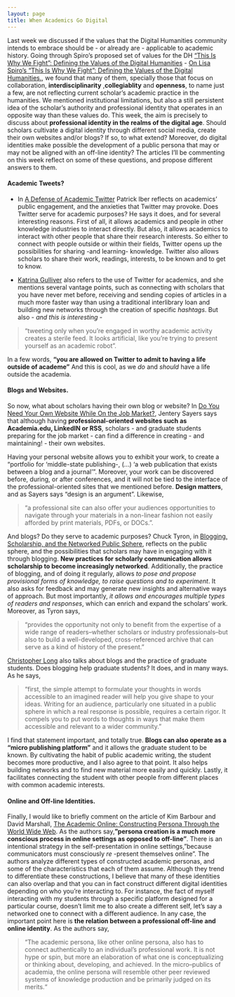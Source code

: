 ```yaml
---
layout: page
title: When Academics Go Digital
---
```


Last week we discussed if the values that the Digital Humanities community intends to embrace should be - or already are - applicable to academic history. Going through Spiro’s proposed set of values for the DH [“This Is Why We Fight”: Defining the Values of the Digital Humanities](http://dhdebates.gc.cuny.edu/debates/text/13) - [On Lisa Spiro’s “This Is Why We Fight”: Defining the Values of the Digital Humanities.](https://filamarisol.github.io/Spiro_post), we found that many of them, specially those that focus on collaboration, **interdisciplinarity** ,**collegiablity** and **openness**, to name just a few, are not reflecting current scholar’s academic practice in the humanities. We mentioned institutional limitations, but also a still persistent idea of the scholar’s authority and professional identity that operates in an opposite way than these values do. This week, the aim is precisely to discuss about **professional identity in the realms of the digital age**. Should scholars cultivate a digital identity through different social media, create their own websites and/or blogs? If so, to what extend? Moreover, do digital identities make possible the development of a public persona that may or may not be aligned with an off-line identity? The articles I’ll be commenting on this week reflect on some of these questions, and propose different answers to them.  

#### Academic Tweets?

* In [A Defense of Academic Twitter](https://www.insidehighered.com/advice/2016/10/19/how-academics-can-use-twitter-most-effectively-essay) Patrick Iber reflects on academics’ public engagement, and the anxieties that Twitter may provoke. Does Twitter serve for academic purposes? He says it does, and for several interesting reasons. First of all, it allows academics and people in other knowledge industries to interact directly. But also, it allows academics to interact with other people that share their research interests. So either to connect with people outside or within their fields, Twitter opens up the possibilities for sharing -and learning- knowledge. Twitter also allows scholars to share their work, readings, interests, to be known and to get to know.


* [Katrina Gulliver](http://www.chronicle.com/article/10-Commandments-of-Twitter-for/131813/) also refers to the use of Twitter for academics, and she mentions several vantage points, such as connecting with scholars that you have never met before, receiving and sending copies of articles in a much more faster way than using a traditional interlibrary loan and building new networks through the creation of specific *hashtags*. But also - *and this is interesting* -

> “tweeting only when you’re engaged in worthy academic activity creates a sterile feed. It looks artificial, like you’re trying to present yourself as an academic robot”.

In a few words, **“you are allowed on Twitter to admit to having a life outside of academe”** And this is cool, as we *do* and *should* have a life outside the academia.

#### Blogs and Websites.

So now, what about scholars having their own blog or website? In [Do You Need Your Own Website While On the Job Market?](http://www.chronicle.com/blogs/profhacker/do-you-need-your-own-website-while-on-the-job-market/35825), Jentery Sayers says that although having **professional-oriented websites such as Academia.edu, LinkedIN  or RSS**, scholars - and graduate students preparing for the job market - can find a difference in creating - and maintaining! - their own websites.

Having your personal website allows you to exhibit your work, to create a “portfolio for ‘middle-state publishing-, (…) ‘a web publication that exists between a blog and a journal’”. Moreover, your work can be discovered before, during, or after conferences, and it will not be tied to the interface of the professional-oriented sites that we mentioned before. **Design matters**, and as Sayers says “design is an argument”. Likewise,

> “a professional site can also offer your audiences opportunities to navigate through your materials in a non-linear fashion not easily afforded by print materials, PDFs, or DOCs.”.

And blogs? Do they serve to academic purposes? Chuck Tyron, in [Blogging, Scholarship, and the Networked Public Sphere](http://mediacommons.futureofthebook.org/mla2009/tryon/mla2009draft), reflects on the public sphere, and the possibilities that scholars may have in engaging with it through blogging. **New practices for scholarly communication allows scholarship to become increasingly networked**. Additionally, the practice of blogging, and of doing it regularly, allows *to pose and propose provisional forms of knowledge, to raise questions and to experiment*. It also asks for feedback and may generate new insights and alternative ways of approach. But most importantly, *it allows and encourages multiple types of readers and responses*, which can enrich and expand the scholars’ work. Moreover, as Tyron says,

> “provides the opportunity not only to benefit from the expertise of a wide range of readers–whether scholars or industry professionals–but also to build a well-developed, cross-referenced archive that can serve as a kind of history of the present.” 

[Christopher Long](http://cplong.org/2013/09/the-googled-graduate-student/) also talks about blogs and the practice of graduate students. Does blogging help graduate students? It does, and in many ways. As he says,

> “first, the simple attempt to formulate your thoughts in words accessible to an imagined reader will help you give shape to your ideas. Writing for an audience, particularly one situated in a public sphere in which a real response is possible, requires a certain rigor. It compels you to put words to thoughts in ways that make them accessible and relevant to a wider community.”

I find that statement important, and totally true. **Blogs can also operate as a “micro publishing platform”** and it allows the graduate student to be known. By cultivating the habit of public academic writing, the student becomes more productive, and I also agree to that point. It also helps building networks and to find new material more easily and quickly. Lastly, it facilitates connecting the student with other people from different places with common academic interests.

#### Online and Off-line Identities.

Finally, I would like to briefly comment on the article of Kim Barbour and David Marshall, [The Academic Online: Constructing Persona Through the World Wide Web](http://journals.uic.edu/ojs/index.php/fm/article/view/3969/3292). As the authors say,**”persona creation is a much more conscious process in online settings as opposed to off-line”**. There is an intentional strategy in the self-presentation in online settings,”because communicators must consciously *re* -present themselves online”. The authors analyze different types of constructed academic personas, and some of the characteristics that each of them assume. Although they trend to differentiate these constructions, I believe that many of these identities can also overlap and that you can in fact construct different digital identities depending on who you’re interacting to. For instance, the fact of myself interacting with my students through a specific platform designed for a particular course, doesn’t limit me to also create a different self, let’s say a networked one to connect with a different audience. In any case, the important point here is **the relation between a professional off-line and online identity**. As the authors say,

> “The academic persona, like other online persona, also has to connect authentically to an individual’s professional work. It is not hype or spin, but more an elaboration of what one is conceptualizing or thinking about, developing, and achieved. In the micro–publics of academia, the online persona will resemble other peer reviewed systems of knowledge production and be primarily judged on its merits.“
